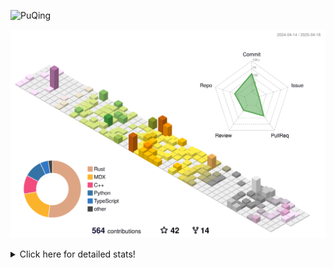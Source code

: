 ![PuQing](https://user-images.githubusercontent.com/27223114/171565019-9a56fae6-b08b-421f-99db-7e830da42371.png)

![](./profile-3d-contrib/profile-season-animate.svg)

<details>
<summary>Click here for detailed stats!</summary>

<!--START_SECTION:waka-->
![Lines of code](https://img.shields.io/badge/From%20Hello%20World%20I%27ve%20Written-2.0%20million%20lines%20of%20code-blue)

**🐱 My GitHub Data** 

> 📦 441.4 kB Used in GitHub's Storage 
 > 
> 🏆 136 Contributions in the Year 2025
 > 
> 🚫 Not Opted to Hire
 > 
> 📜 45 Public Repositories 
 > 
> 🔑 33 Private Repositories 
 > 
**I'm an Early 🐤** 

```text
🌞 Morning                683 commits         ██░░░░░░░░░░░░░░░░░░░░░░░   08.21 % 
🌆 Daytime                3559 commits        ███████████░░░░░░░░░░░░░░   42.79 % 
🌃 Evening                1909 commits        ██████░░░░░░░░░░░░░░░░░░░   22.95 % 
🌙 Night                  2167 commits        ███████░░░░░░░░░░░░░░░░░░   26.05 % 
```


📊 **This Week I Spent My Time On** 

```text
💬 Programming Languages: 
Other                    12 hrs 37 mins      ███████░░░░░░░░░░░░░░░░░░   26.32 % 
CLI                      11 hrs 10 mins      ██████░░░░░░░░░░░░░░░░░░░   23.28 % 
Python                   4 hrs 54 mins       ███░░░░░░░░░░░░░░░░░░░░░░   10.21 % 
C++                      3 hrs 9 mins        ██░░░░░░░░░░░░░░░░░░░░░░░   06.59 % 
Browsing                 2 hrs 23 mins       █░░░░░░░░░░░░░░░░░░░░░░░░   04.99 % 

🔥 Editors: 
Arc                      16 hrs 41 mins      █████████░░░░░░░░░░░░░░░░   34.79 % 
VS Code                  14 hrs 39 mins      ████████░░░░░░░░░░░░░░░░░   30.53 % 
Ghostty                  11 hrs 10 mins      ██████░░░░░░░░░░░░░░░░░░░   23.28 % 
Telegram                 3 hrs 32 mins       ██░░░░░░░░░░░░░░░░░░░░░░░   07.37 % 
NetEaseMusic             44 mins             ░░░░░░░░░░░░░░░░░░░░░░░░░   01.55 % 

💻 Operating System: 
Mac                      33 hrs 48 mins      ██████████████████░░░░░░░   70.45 % 
WSL                      8 hrs 17 mins       ████░░░░░░░░░░░░░░░░░░░░░   17.28 % 
Linux                    5 hrs 53 mins       ███░░░░░░░░░░░░░░░░░░░░░░   12.28 % 
```


<!--END_SECTION:waka-->
</details>
